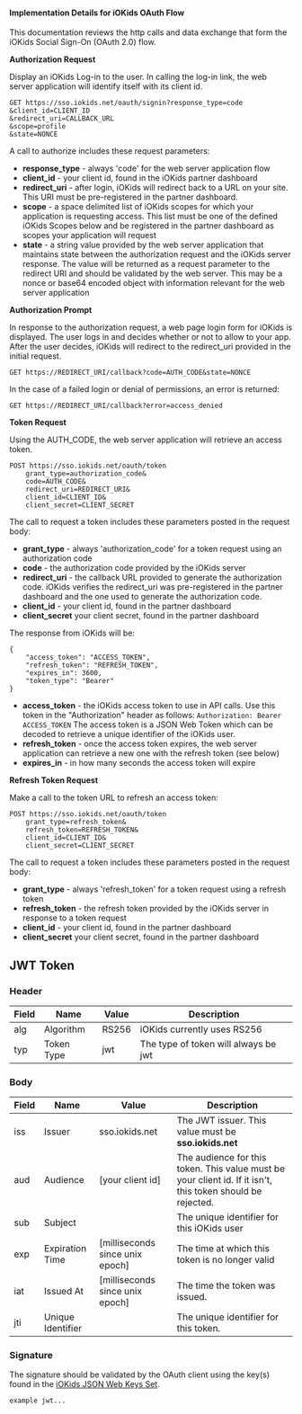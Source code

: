#### Implementation Details for iOKids OAuth Flow
This documentation reviews the http calls and data exchange that form the iOKids Social Sign-On (OAuth 2.0) flow. 

**Authorization Request**

Display an iOKids Log-in to the user. In calling the log-in link, the web server application will identify itself with
its client id. 

```
GET https://sso.iokids.net/oauth/signin?response_type=code
&client_id=CLIENT_ID
&redirect_uri=CALLBACK_URL
&scope=profile
&state=NONCE
```

A call to authorize includes these request parameters:
* **response_type** - always 'code' for the web server application flow
* **client_id** - your client id, found in the iOKids partner dashboard
* **redirect_uri** - after login, iOKids will redirect back to a URL on your site. This URI must be pre-registered in the 
partner dashboard.
* **scope** - a space delimited list of iOKids scopes for which your application is requesting access. This list must be 
one of the defined iOKids Scopes below and be registered in the partner dashboard as scopes your application will request
* **state** - a string value provided by the web server application that maintains state between the authorization request 
and the iOKids server response. The value will be returned as a request parameter to the 
redirect URI and should be validated by the web server. This may be a nonce or base64 encoded object with information 
relevant for the web server application

**Authorization Prompt**

In response to the authorization request, a web page login form for iOKids is displayed. The user logs in and decides 
whether or not to allow to your app. After the user decides, iOKids will redirect to the redirect_uri provided in the 
initial request. 

`GET https://REDIRECT_URI/callback?code=AUTH_CODE&state=NONCE`

In the case of a failed login or denial of permissions, an error is returned:

`GET https://REDIRECT_URI/callback?error=access_denied`

**Token Request**

Using the AUTH_CODE, the web server application will retrieve an access token.

```
POST https://sso.iokids.net/oauth/token
    grant_type=authorization_code&
    code=AUTH_CODE&
    redirect_uri=REDIRECT_URI&
    client_id=CLIENT_ID&
    client_secret=CLIENT_SECRET
```

The call to request a token includes these parameters posted in the request body:
* **grant_type** - always 'authorization_code' for a token request using an authorization code
* **code** - the authorization code provided by the iOKids server
* **redirect_uri** - the callback URL provided to generate the authorization code. iOKids verifies the redirect_uri was
pre-registered in the partner dashboard and the one used to generate the authorization code.
* **client_id** - your client id, found in the partner dashboard
* **client_secret** your client secret, found in the partner dashboard

The response from iOKids will be:

```
{
    "access_token": "ACCESS_TOKEN",
    "refresh_token": "REFRESH_TOKEN",
    "expires_in": 3600,
    "token_type": "Bearer"
}
```

* **access_token** - the iOKids access token to use in API calls. Use this token in the "Authorization" header as follows:
    ```Authorization: Bearer ACCESS_TOKEN``` 
    The access token is a JSON Web Token which can be decoded to retrieve a unique identifier of the iOKids user.    
* **refresh_token** - once the access token expires, the web server application can retrieve a new one with the refresh 
token (see below)
* **expires_in** - in how many seconds the access token will expire

**Refresh Token Request**

Make a call to the token URL to refresh an access token:

```
POST https://sso.iokids.net/oauth/token
    grant_type=refresh_token&
    refresh_token=REFRESH_TOKEN&
    client_id=CLIENT_ID&
    client_secret=CLIENT_SECRET
```

The call to request a token includes these parameters posted in the request body:
* **grant_type** - always 'refresh_token' for a token request using a refresh token
* **refresh_token** - the refresh token provided by the iOKids server in response to a token request
* **client_id** - your client id, found in the partner dashboard
* **client_secret** your client secret, found in the partner dashboard

## JWT Token

### Header
| Field | Name | Value | Description |
| ----- | ---- | ----- | ----------- |
| alg | Algorithm | RS256 | iOKids currently uses RS256 |
| typ | Token Type | jwt | The type of token will always be jwt |

### Body
| Field | Name | Value | Description |
| ----- | ---- | ----- | ----------- |
| iss | Issuer | sso.iokids.net | The JWT issuer. This value must be **sso.iokids.net** |
| aud | Audience | [your client id] | The audience for this token. This value must be your client id. If it isn't, this token should be rejected. |
| sub | Subject | | The unique identifier for this iOKids user |
| exp | Expiration Time | [milliseconds since unix epoch] | The time at which this token is no longer valid |
| iat | Issued At | [milliseconds since unix epoch] | The time the token was issued. |
| jti | Unique Identifier | | The unique identifier for this token. |

### Signature
The signature should be validated by the OAuth client using the key(s) found in the [iOKids JSON Web Keys Set](https://sso.iokids.net/.well-known/jwks.json). 

`example jwt...`
 
